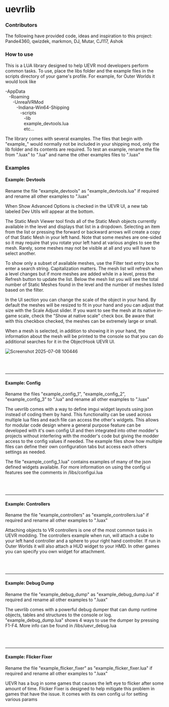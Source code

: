 # uevrlib

### Contributors
The following have provided code, ideas and inspiration to this project: Pande4360, qwizdek, markmon, DJ, Mutar, CJ117, Ashok

### How to use
This is a LUA library designed to help UEVR mod developers perform common tasks. To use, place the libs folder and the example files in the scripts directory of your game's profile. For example, for Outer Worlds it would look like<br/>

-AppData<br/>
&nbsp;&nbsp;&nbsp;-Roaming<br/>
&nbsp;&nbsp;&nbsp;&nbsp;&nbsp;&nbsp;-UnrealVRMod<br/>
&nbsp;&nbsp;&nbsp;&nbsp;&nbsp;&nbsp;&nbsp;&nbsp;&nbsp;-Indiana-Win64-Shipping<br/>
&nbsp;&nbsp;&nbsp;&nbsp;&nbsp;&nbsp;&nbsp;&nbsp;&nbsp;&nbsp;&nbsp;&nbsp;-scripts<br/>
&nbsp;&nbsp;&nbsp;&nbsp;&nbsp;&nbsp;&nbsp;&nbsp;&nbsp;&nbsp;&nbsp;&nbsp;&nbsp;&nbsp;&nbsp;-lib<br/>
&nbsp;&nbsp;&nbsp;&nbsp;&nbsp;&nbsp;&nbsp;&nbsp;&nbsp;&nbsp;&nbsp;&nbsp;&nbsp;&nbsp;&nbsp;example_devtools.lua<br/>
&nbsp;&nbsp;&nbsp;&nbsp;&nbsp;&nbsp;&nbsp;&nbsp;&nbsp;&nbsp;&nbsp;&nbsp;&nbsp;&nbsp;&nbsp;etc...<br/>

The library comes with several examples. The files that begin with "example_" would normally not be included in your shipping mod, only the lib folder and its contents are required. To test an example, rename the file from ".luax" to ".lua" and name the other examples files to ".luax"

### Examples
#### Example: Devtools
Rename the file "example_devtools" as "example_devtools.lua" if required and rename all other examples to ".luax"<br/>

When Show Advanced Options is checked in the UEVR UI, a new tab labeled Dev Utils will appear at the bottom.<br/>

The Static Mesh Viewer tool finds all of the Static Mesh objects currently available in the level and displays that list in a dropdown. Selecting an item from the list or pressing the forward or backward arrows will create a copy of that Static Mesh in your left hand. Note that some meshes are one-sided so it may require that you rotate your left hand at various angles to see the mesh. Rarely, some meshes may not be visible at all and you will have to select another.<br/>

To show only a subset of available meshes, use the Filter text entry box to enter a search string. Capitalization matters. The mesh list will refresh when a level changes but if more meshes are added while in a level, press the Refresh button to update the list. Below the mesh list you will see the total number of Static Meshes found in the level and the number of meshes listed based on the filter.<br/>

In the UI section you can change the scale of the object in your hand. By default the meshes will be resized to fit in your hand and you can adjust that size with the Scale Adjust slider. If you want to see the mesh at its native in-game scale, check the "Show at native scale" check box. Be aware that with this checkbox checked, the meshes can be extremely large or small.<br/>

When a mesh is selected, in addition to showing it in your hand, the information about the mesh will be printed to the console so that you can do additional searches for it in the ObjectHook UEVR UI.<br/>

![Screenshot 2025-07-08 100446](https://github.com/user-attachments/assets/257227f6-a548-417e-b081-4accf3b47989)

<br/><br/><hr>

#### Example: Config
Rename the files "example_config_1", "example_config_2", "example_config_3" to ".lua" and rename all other examples to ".luax"<br/>

The uevrlib comes with a way to define imgui widget layouts using json instead of coding them by hand. This functionality can be used across multiple lua files and each file can access the other's widgets. This allows for modular code design where a general purpose feature can be developed with it's own config UI and then integrated into other modder's projects without interfering with the modder's code but giving the modder access to the config values if needed. The example files show how multiple files can define their own configuration tabs but access each others settings as needed.<br/>

The file "example_config_1.lua" contains examples of many of the json defined widgets available. For more information on using the config ui features see the comments in /libs/configui.lua<br/>

<br/><br/><hr>

#### Example: Controllers
Rename the file "example_controllers" as "example_controllers.lua" if required and rename all other examples to ".luax"<br/>

Attaching objects to VR controllers is one of the most common tasks in UEVR modding. The controllers example when run, will attach a cube to your left hand controller and a sphere to your right hand controller. If run in Outer Worlds it will also attach a HUD widget to your HMD. In other games you can specify you own widget for attachment.

<br/><br/><hr>

#### Example: Debug Dump
Rename the file "example_debug_dump" as "example_debug_dump.lua" if required and rename all other examples to ".luax"<br/>

The uevrlib comes with a powerful debug dumper that can dump runtime objects, tables and structures to the console or log. "example_debug_dump.lua" shows 4 ways to use the dumper by pressing F1-F4. More info can be found in /libs/uevr_debug.lua

<br/><br/><hr>

#### Example: Flicker Fixer
Rename the file "example_flicker_fixer" as "example_flicker_fixer.lua" if required and rename all other examples to ".luax"<br/>

UEVR has a bug in some games that causes the left eye to flicker after some amount of time. Flicker Fixer is designed to help mitigate this problem in games that have the issue. It comes with its own config ui for setting various params
